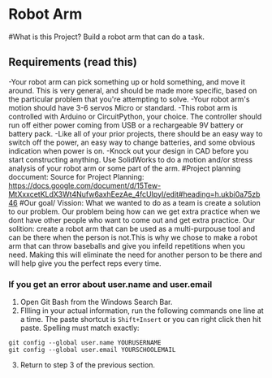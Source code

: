 # Robot Arm
#What is this Project?
Build a robot arm that can do a task.
## Requirements (read this)
-Your robot arm can pick something up or hold something, and move it around.  This is very general, and should be made more specific, based on the particular problem that you're attempting to solve.
-Your robot arm's motion should have 3-6 servos Micro or standard. 
-This robot arm is controlled with Arduino or CircuitPython, your choice.  The controller should run off either power coming from USB or a rechargeable 9V battery or battery pack.
-Like all of your prior projects, there should be an easy way to switch off the power, an easy way to change batteries, and some obvious indication when power is on.
-Knock out your design in CAD before you start constructing anything.  Use SolidWorks to do a motion and/or stress analysis of your robot arm or some part of the arm. 
#Project planning doccument:
Source for Project Planning: https://docs.google.com/document/d/15Tew-MtXxxcetKLdX3Wt4Nufw6axhEezAe_4fcUIpyI/edit#heading=h.ukbi0a75zb46 
#Our goal/ Vission:
What we wanted to do as a team is create a solution to our problem. Our problem being how can we get extra practice when we dont have other people who want to come out and get extra practice. Our solition: create a robot arm that can be used as a multi-purpouse tool and can be there when the person is not.This is why we chose to make a robot arm that can throw baseballs and give you infeild repetitions when you need. Making this will eliminate the need for another person to be there and will help give you the perfect reps every time.
### If you get an error about user.name and user.email
1. Open Git Bash from the Windows Search Bar.
2. FIlling in your actual information, run the following commands one line at a time. The paste shortcut is `Shift+Insert` or you can right click then hit paste. Spelling must match exactly:
```
git config --global user.name YOURUSERNAME
git config --global user.email YOURSCHOOLEMAIL
```
3. Return to step 3 of the previous section.
